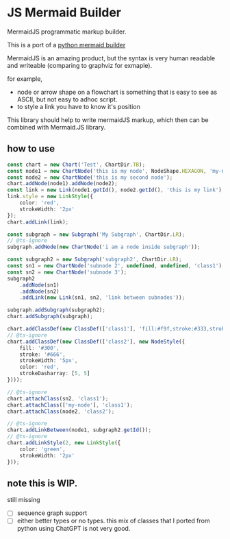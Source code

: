 # JS Mermaid Builder

MermaidJS programmatic markup builder.

This is a port of a [python mermaid builder](https://github.com/romaninozemtsev/python-mermaid-builder)

MermaidJS is an amazing product, but the syntax is very human readable and writeable (comparing to graphviz for exmaple).

for example,

- node or arrow shape on a flowchart is something that is easy to see as ASCII, but not easy to adhoc script.
- to style a link you have to know it's position 

This library should help to write mermaidJS markup, which then can be combined with Mermaid.JS library.


## how to use

```typescript
const chart = new Chart('Test', ChartDir.TB);
const node1 = new ChartNode('this is my node', NodeShape.HEXAGON, 'my-node');
const node2 = new ChartNode('this is my second node');
chart.addNode(node1).addNode(node2);
const link = new Link(node1.getId(), node2.getId(), 'this is my link');
link.style = new LinkStyle({
    color: 'red',
    strokeWidth: '2px'
});
chart.addLink(link);

const subgraph = new Subgraph('My Subgraph', ChartDir.LR);
// @ts-ignore
subgraph.addNode(new ChartNode('i am a node inside subgraph'));

const subgraph2 = new Subgraph('subgraph2', ChartDir.LR);
const sn1 = new ChartNode('subnode 2', undefined, undefined, 'class1');
const sn2 = new ChartNode('subnode 3');
subgraph2
    .addNode(sn1)
    .addNode(sn2)
    .addLink(new Link(sn1, sn2, 'link between subnodes'));

subgraph.addSubgraph(subgraph2);
chart.addSubgraph(subgraph);

chart.addClassDef(new ClassDef(['class1'], 'fill:#f9f,stroke:#333,stroke-width:2px;'));
// @ts-ignore
chart.addClassDef(new ClassDef(['class2'], new NodeStyle({
    fill: '#300',
    stroke: '#666',
    strokeWidth: '5px',
    color: 'red',
    strokeDasharray: [5, 5]
})));

// @ts-ignore
chart.attachClass(sn2, 'class1');
chart.attachClass(['my-node'], 'class1');
chart.attachClass(node2, 'class2');

// @ts-ignore
chart.addLinkBetween(node1, subgraph2.getId());
// @ts-ignore
chart.addLinkStyle(2, new LinkStyle({
    color: 'green',
    strokeWidth: '2px'
}));

```

## note this is WIP.

still missing
- [ ] sequence graph support
- [ ] either better types or no types. this mix of classes that I ported from python using ChatGPT is not very good.
